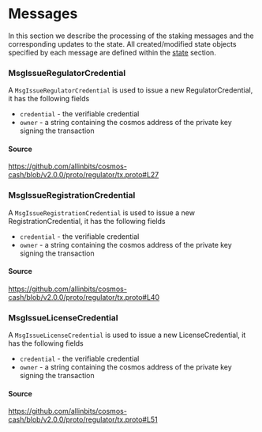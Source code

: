 # Messages

In this section we describe the processing of the staking messages and the corresponding updates to the state. All
created/modified state objects specified by each message are defined within the [state](./03_state_transitions.md)
section.

### MsgIssueRegulatorCredential

A `MsgIssueRegulatorCredential` is used to issue a new RegulatorCredential, it has the following fields

- `credential` - the verifiable credential
- `owner` - a string containing the cosmos address of the private key signing the transaction

#### Source

https://github.com/allinbits/cosmos-cash/blob/v2.0.0/proto/regulator/tx.proto#L27

### MsgIssueRegistrationCredential

A `MsgIssueRegistrationCredential` is used to issue a new RegistrationCredential, it has the following fields

- `credential` - the verifiable credential
- `owner` - a string containing the cosmos address of the private key signing the transaction

#### Source

https://github.com/allinbits/cosmos-cash/blob/v2.0.0/proto/regulator/tx.proto#L40

### MsgIssueLicenseCredential

A `MsgIssueLicenseCredential` is used to issue a new LicenseCredential, it has the following fields

- `credential` - the verifiable credential
- `owner` - a string containing the cosmos address of the private key signing the transaction

#### Source

https://github.com/allinbits/cosmos-cash/blob/v2.0.0/proto/regulator/tx.proto#L51
